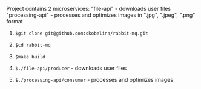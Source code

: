 Project contains 2 microservices:
"file-api" - downloads user files
"processing-api" - processes and optimizes images in ".jpg", ".jpeg", ".png" format

1. `$git clone git@github.com:skobelina/rabbit-mq.git`

2. `$cd rabbit-mq`

3. `$make build`

4. `$./file-api/producer` - downloads user files

5. `$./processing-api/consumer` - processes and optimizes images

